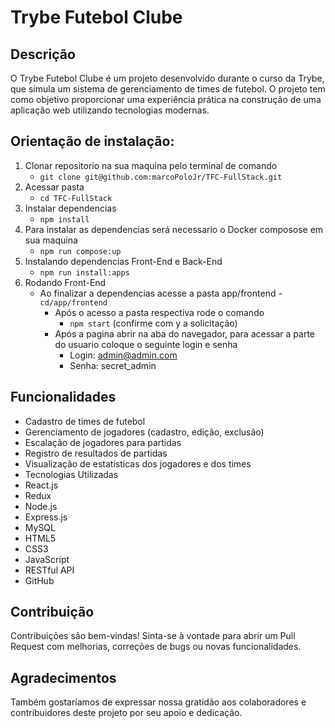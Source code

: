# Trybe Futebol Clube

## Descrição
O Trybe Futebol Clube é um projeto desenvolvido durante o curso da Trybe, que simula um sistema de gerenciamento de times de futebol. O projeto tem como objetivo proporcionar uma experiência prática na construção de uma aplicação web utilizando tecnologias modernas.

## Orientação de instalação:
1. Clonar repositorio na sua maquina pelo terminal de comando
    - `git clone git@github.com:marcoPoloJr/TFC-FullStack.git`
2. Acessar pasta
    - `cd TFC-FullStack`
3. Instalar dependencias
    - `npm install`
4. Para instalar as dependencias será necessario o Docker composose em sua maquina
   - `npm run compose:up`
5. Instalando dependencias Front-End e Back-End
    - `npm run install:apps`
6. Rodando Front-End
   - Ao finalizar a dependencias acesse a pasta app/frontend
         - `cd/app/frontend`
     - Após o acesso a pasta respectiva rode o comando
         - `npm start` (confirme com y a solicitação)
     - Após a pagina abrir na aba do navegador, para acessar a parte do usuario coloque o seguinte login e senha
         - Login: admin@admin.com
         - Senha: secret_admin
## Funcionalidades
- Cadastro de times de futebol
- Gerenciamento de jogadores (cadastro, edição, exclusão)
- Escalação de jogadores para partidas
- Registro de resultados de partidas
- Visualização de estatísticas dos jogadores e dos times
- Tecnologias Utilizadas
- React.js
- Redux
- Node.js
- Express.js
- MySQL
- HTML5
- CSS3
- JavaScript
- RESTful API
- GitHub


## Contribuição
Contribuições são bem-vindas! Sinta-se à vontade para abrir um Pull Request com melhorias, correções de bugs ou novas funcionalidades.

## Agradecimentos
Também gostaríamos de expressar nossa gratidão aos colaboradores e contribuidores deste projeto por seu apoio e dedicação.
